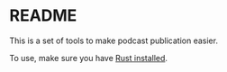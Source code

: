 # README

This is a set of tools to make podcast publication easier.

To use, make sure you have [Rust installed](https://www.rust-lang.org/tools/install).
